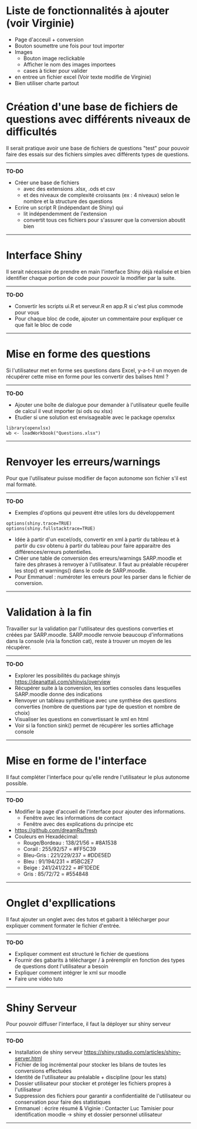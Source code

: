 <!-- ----------------------------------------------------------------------------------------------------------------------------------------------------------------------------------------------------------------------------------------------------------------------------------- -->

# Liste de fonctionnalités à ajouter (voir Virginie)

- Page d'acceuil + conversion
- Bouton soumettre une fois pour tout importer
- Images
  - Bouton image reclickable 
  - Afficher le nom des images importees
  - cases à ticker pour valider
- en entree un fichier excel 
  (Voir texte modifie de Virginie)
- Bien utiliser charte partout 

<!-- ----------------------------------------------------------------------------------------------------------------------------------------------------------------------------------------------------------------------------------------------------------------------------------- -->

# Création d'une base de fichiers de questions avec différents niveaux de difficultés

Il serait pratique avoir une base de fichiers de questions "test" pour pouvoir faire des essais sur des fichiers simples avec différents types de questions.

---

**TO-DO**

- Créer une base de fichiers 
  - avec des extensions .xlsx, .ods et csv
  - et des niveaux de complexité croissants (ex : 4 niveaux) selon le nombre et la structure des questions
- Ecrire un script R (indépendant de Shiny) qui
  - lit indépendemment de l'extension
  - convertit tous ces fichiers pour s'assurer que la conversion aboutit bien

---


<!-- ----------------------------------------------------------------------------------------------------------------------------------------------------------------------------------------------------------------------------------------------------------------------------------- -->


# Interface Shiny

Il serait nécessaire de prendre en main l'interface Shiny déjà réalisée et bien identifier chaque portion de code pour pouvoir la modifier par la suite.

---

**TO-DO**

- Convertir les scripts ui.R et serveur.R en app.R si c'est plus commode pour vous
- Pour chaque bloc de code, ajouter un commentaire pour expliquer ce que fait le bloc de code

---

<!-- ----------------------------------------------------------------------------------------------------------------------------------------------------------------------------------------------------------------------------------------------------------------------------------- -->


# Mise en forme des questions

Si l'utilisateur met en forme ses questions dans Excel, y-a-t-il un moyen de récupérer cette mise en forme pour les convertir des balises html ?

---

**TO-DO**

- Ajouter une boîte de dialogue pour demander à l'utilisateur quelle feuille de calcul il veut importer (si ods ou xlsx)
- Etudier si une solution est envisageable avec le package openxlsx
```{r, echo=TRUE, eval = FALSE}
library(openxlsx)
wb <- loadWorkbook("Questions.xlsx")
```


---


<!-- ----------------------------------------------------------------------------------------------------------------------------------------------------------------------------------------------------------------------------------------------------------------------------------- -->

# Renvoyer les erreurs/warnings

Pour que l'utilisateur puisse modifier de façon autonome son fichier s'il est mal formaté.

---
**TO-DO**

- Exemples d'options qui peuvent être utiles lors du développement
```{r, echo=TRUE, eval = FALSE}
options(shiny.trace=TRUE)
options(shiny.fullstacktrace=TRUE)
```
- Idée à partir d'un excel/ods, convertir en xml à partir du tableau et à partir du csv obtenu à partir du tableau pour faire apparaitre des différences/erreurs potentielles.
- Créer une table de conversion des erreurs/warnings SARP.moodle et faire des phrases à renvoyer à l'utilisateur. Il faut au préalable récupérer les stop() et warnings() dans le code de SARP.moodle.
- Pour Emmanuel : numéroter les erreurs pour les parser dans le fichier de conversion.
 
---

<!-- ----------------------------------------------------------------------------------------------------------------------------------------------------------------------------------------------------------------------------------------------------------------------------------- -->


# Validation à la fin

Travailler sur la validation par l'utilisateur des questions converties et créées par SARP.moodle. 
SARP.moodle renvoie beaucoup d'informations dans la console (via la fonction cat), reste à trouver un moyen de les récupérer.

---

**TO-DO**

- Explorer les possibilités du package shinyjs
https://deanattali.com/shinyjs/overview
- Récupérer suite à la conversion, les sorties consoles dans lesquelles SARP.moodle donne des indications
- Renvoyer un tableau synthétique avec une synthèse des questions converties (nombre de questions par type de question et nombre de choix)
- Visualiser les questions en convertissant le xml en html
- Voir si la fonction sink() permet de récupérer les sorties affichage console
---


<!-- ----------------------------------------------------------------------------------------------------------------------------------------------------------------------------------------------------------------------------------------------------------------------------------- -->


# Mise en forme de l'interface

Il faut compléter l'interface pour qu'elle rendre l'utilisateur le plus autonome possible.

---

**TO-DO**

- Modifier la page d'accueil de l'interface pour ajouter des informations.
  - Fenêtre avec les informations de contact
  - Fenêtre avec des explications du principe etc
- https://github.com/dreamRs/fresh
- Couleurs en Hexadécimal: 
  - Rouge/Bordeau : 138/21/56 = #8A1538
  - Corail : 255/92/57 = #FF5C39
  - Bleu-Gris : 221/229/237 = #DDE5ED
  - Bleu : 91/194/231 = #5BC2E7
  - Beige : 241/241/222 = #F1DEDE
  - Gris : 85/72/72 = #554848
                           

---

<!-- ----------------------------------------------------------------------------------------------------------------------------------------------------------------------------------------------------------------------------------------------------------------------------------- -->


# Onglet d'expllications

Il faut ajouter un onglet avec des tutos et gabarit à télécharger pour expliquer comment formater le fichier d'entrée.

---

**TO-DO**

- Expliquer comment est structuré le fichier de questions 
- Fournir des gabarits à télécharger / à préremplir en fonction des types de questions dont l'utilisateur a besoin
- Expliquer comment intégrer le xml sur moodle
- Faire une vidéo tuto


---

<!-- ----------------------------------------------------------------------------------------------------------------------------------------------------------------------------------------------------------------------------------------------------------------------------------- -->


# Shiny Serveur

Pour pouvoir diffuser l'interface, il faut la déployer sur shiny serveur

---

**TO-DO**
- Installation de shiny serveur
https://shiny.rstudio.com/articles/shiny-server.html
- Fichier de log incrémental pour stocker les bilans de toutes les conversions effectuées
- Identité de l'utilisateur au préalable + discipline (pour les stats)
- Dossier utilisateur pour stocker et protéger les fichiers propres à l'utilisateur 
- Suppression des fichiers pour garantir a confidentialité de l'utilisateur ou conservation pour faire des statistiques
- Emmanuel : écrire résumé & Viginie : Contacter Luc Tamisier pour identification moodle -> shiny et dossier personnel utilisateur 
---
